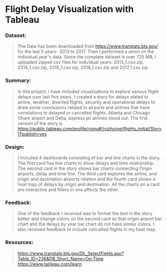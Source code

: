 # Flight Delay Visualization with Tableau
### Dataset: 
> The Data has been downloaded from https://www.transtats.bts.gov/ for the last 5 years- 2013 to 2017. Then I performed a union on the individual year's data. Since the complete dataset is over 725 MB, I uploaded zipped csv files for individual years: 2013_1.csv.zip, 2014_1.csv.zip, 2015_1.csv.zip, 2016_1.csv.zip and 2017_1.csv.zip.

### Summary: 
> In this project, I have included visualizations to explore various flight delays over last five years. I created a story for delays elated to airline, weather, diverted flights, security and operational delays to draw some conclusions related to airports and airlines that have correlations to delayed or cancelled flights. Atlanta and Chicago Ohare airport and Delta, express jet airlines stood out.
The first version of the story is https://public.tableau.com/profile/nonu#!/vizhome/flights_initial/Story1?publish=yes

### Design: 
> I included 4 dashboards consisting of bar and line charts in the story. The first card has line charts to show delays and time relationship. The second card in the story shows bar charts connecting Origin airports, delay and time line. The third card explores the airline, and origin and destination airports relation and the fourth card shows a heat map of delays by origin and destination. All the charts on a card are interactive and filters in one affects the other.

### Feedback: 
> One of the feedback I received was to format the text in the story better and change colors on the second card so that origin airport bar chart and the delays by year bar chart do not have similar colors. I also received feedback to include cancelled flights in my heat map.

### Resources: 
> https://www.transtats.bts.gov/DL_SelectFields.asp?Table_ID=236&DB_Short_Name=On-Time
> https://www.tableau.com/learn
